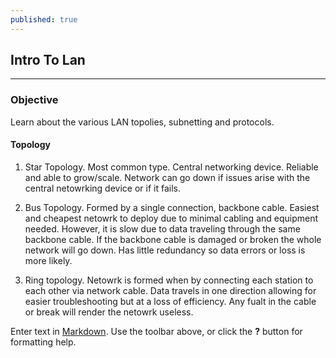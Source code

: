 ```yaml
---
published: true
---
```

## Intro To Lan
---
### Objective
Learn about the various LAN topolies, subnetting and protocols.

#### Topology
1. Star Topology. Most common type. Central networking device. Reliable and able to grow/scale. 			   Network can go down if issues arise with the central netowrking device or if it fails.
        
2. Bus Topology. Formed by a single connection, backbone cable. Easiest and cheapest netowrk to deploy due to minimal cabling and equipment needed. However, it is slow due to data traveling through the same backbone cable. If the backbone cable is damaged or broken the whole network will go down. Has little redundancy so data errors or loss is more likely. 

3. Ring topology. Netowrk is formed when by connecting each station to each other via network cable. Data travels in one direction allowing for easier troubleshooting but at a loss of efficiency. Any fualt in the cable or break will render the netowrk useless. 




        
Enter text in [Markdown](http://daringfireball.net/projects/markdown/). Use the toolbar above, or click the **?** button for formatting help.

